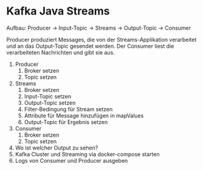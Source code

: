 # Kafka Java Streams

Aufbau: Producer -> Input-Topic -> Streams -> Output-Topic -> Consumer

Producer produziert Messages, die von der Streams-Applikation verarbeitet und an das Output-Topic gesendet werden. Der Consumer liest die verarbeiteten Nachrichten und gibt sie aus.

1. Producer
    1. Broker setzen
    1. Topic setzen
1. Streams
    1. Broker setzen
    1. Input-Topic setzen
    1. Output-Topic setzen
    1. Filter-Bedingung für Stream setzen
    1. Attribute für Message hinzufügen in mapValues
    1. Output-Topic für Ergebnis setzen
1. Consumer
    1. Broker setzen
    1. Topic setzen
1. Wo ist welcher Output zu sehen?
1. Kafka Cluster und Streaming via docker-compose starten
1. Logs von Consumer und Producer ausgeben